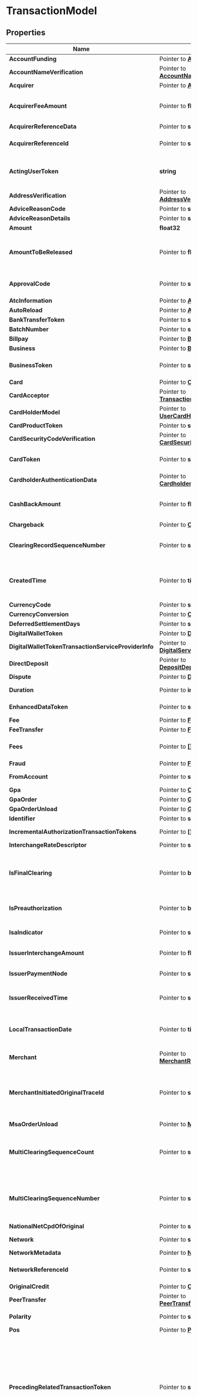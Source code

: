 # TransactionModel

## Properties

Name | Type | Description | Notes
------------ | ------------- | ------------- | -------------
**AccountFunding** | Pointer to [**AccountFunding**](AccountFunding.md) |  | [optional] 
**AccountNameVerification** | Pointer to [**AccountNameVerificationModel**](AccountNameVerificationModel.md) |  | [optional] 
**Acquirer** | Pointer to [**Acquirer**](Acquirer.md) |  | [optional] 
**AcquirerFeeAmount** | Pointer to **float32** | Indicates the amount of the acquirer fee. Account holders are sometimes charged an acquirer fee for card use at ATMs, fuel dispensers, and so on. | [optional] 
**AcquirerReferenceData** | Pointer to **string** |  | [optional] 
**AcquirerReferenceId** | Pointer to **string** | Acquirer-assigned unique identifier of the transaction. Useful for settlement and reconciliation. | [optional] 
**ActingUserToken** | **string** | Unique identifier of the user who conducted the transaction. This might be a child user configured to share its parent&#39;s account balance. | 
**AddressVerification** | Pointer to [**AddressVerificationModel**](AddressVerificationModel.md) |  | [optional] 
**AdviceReasonCode** | Pointer to **string** |  | [optional] 
**AdviceReasonDetails** | Pointer to **string** |  | [optional] 
**Amount** | **float32** | Amount of the transaction. | 
**AmountToBeReleased** | Pointer to **float32** | Amount of original authorization to be released. This field appears in final clearing transactions where the clearing amount is lower than the authorization amount. | [optional] 
**ApprovalCode** | Pointer to **string** | Unique identifier assigned to an authorization, printed on the receipt at point of sale. | [optional] 
**AtcInformation** | Pointer to [**AtcInformation**](AtcInformation.md) |  | [optional] 
**AutoReload** | Pointer to [**AutoReloadModel**](AutoReloadModel.md) |  | [optional] 
**BankTransferToken** | Pointer to **string** |  | [optional] 
**BatchNumber** | Pointer to **string** | The batch number of the transaction. | [optional] 
**Billpay** | Pointer to [**BillPayResponse**](BillPayResponse.md) |  | [optional] 
**Business** | Pointer to [**BusinessMetadata**](BusinessMetadata.md) |  | [optional] 
**BusinessToken** | Pointer to **string** | Unique identifier of the business that owns the account that funded the transaction. | [optional] 
**Card** | Pointer to [**CardResponse**](CardResponse.md) |  | [optional] 
**CardAcceptor** | Pointer to [**TransactionCardAcceptor**](TransactionCardAcceptor.md) |  | [optional] 
**CardHolderModel** | Pointer to [**UserCardHolderResponse**](UserCardHolderResponse.md) |  | [optional] 
**CardProductToken** | Pointer to **string** | Unique identifier of the card product. | [optional] 
**CardSecurityCodeVerification** | Pointer to [**CardSecurityCodeVerification**](CardSecurityCodeVerification.md) |  | [optional] 
**CardToken** | Pointer to **string** | Unique identifier of the card. Useful when a single account holder has multiple cards. | [optional] 
**CardholderAuthenticationData** | Pointer to [**CardholderAuthenticationData**](CardholderAuthenticationData.md) |  | [optional] 
**CashBackAmount** | Pointer to **float32** | Amount of cash back requested by the cardholder during the transaction. Included in the total transaction amount. | [optional] 
**Chargeback** | Pointer to [**ChargebackResponse**](ChargebackResponse.md) |  | [optional] 
**ClearingRecordSequenceNumber** | Pointer to **string** | A sequence number that identifies a specific clearing message among multiple clearing messages for an authorization. | [optional] 
**CreatedTime** | Pointer to **time.Time** | Date and time when the Marqeta platform created the transaction entry, in UTC format. For example, when Marqeta processed the clearing record for a refund. | [optional] 
**CurrencyCode** | Pointer to **string** | Currency type of the transaction. | [optional] 
**CurrencyConversion** | Pointer to [**CurrencyConversion**](CurrencyConversion.md) |  | [optional] 
**DeferredSettlementDays** | Pointer to **string** |  | [optional] 
**DigitalWalletToken** | Pointer to [**DigitalWalletToken**](DigitalWalletToken.md) |  | [optional] 
**DigitalWalletTokenTransactionServiceProviderInfo** | Pointer to [**DigitalServiceProvider**](DigitalServiceProvider.md) |  | [optional] 
**DirectDeposit** | Pointer to [**DepositDepositResponse**](DepositDepositResponse.md) |  | [optional] 
**Dispute** | Pointer to [**DisputeModel**](DisputeModel.md) |  | [optional] 
**Duration** | Pointer to **int32** | Duration of the transaction on Marqeta&#39;s servers, in milliseconds. | [optional] 
**EnhancedDataToken** | Pointer to **string** | The enhanced commercial card data token for the transaction. | [optional] 
**Fee** | Pointer to [**Fee**](Fee.md) |  | [optional] 
**FeeTransfer** | Pointer to [**FeeTransferResponse**](FeeTransferResponse.md) |  | [optional] 
**Fees** | Pointer to [**[]NetworkFeeModel**](NetworkFeeModel.md) | List of fees associated with the transaction.  This array is returned if it exists in the resource. | [optional] 
**Fraud** | Pointer to [**FraudView**](FraudView.md) |  | [optional] 
**FromAccount** | Pointer to **string** | Specifies the account type for ATM transactions. | [optional] 
**Gpa** | Pointer to [**CardholderBalance**](CardholderBalance.md) |  | [optional] 
**GpaOrder** | Pointer to [**GpaResponse**](GpaResponse.md) |  | [optional] 
**GpaOrderUnload** | Pointer to [**GpaReturns**](GpaReturns.md) |  | [optional] 
**Identifier** | Pointer to **string** | Sequential identifier of the transaction. | [optional] 
**IncrementalAuthorizationTransactionTokens** | Pointer to **[]string** | An array of incremental authorization transaction tokens. | [optional] 
**InterchangeRateDescriptor** | Pointer to **string** |  | [optional] 
**IsFinalClearing** | Pointer to **bool** | Indicates the final clearing event for an authorization. If the final cleared amount is lower than the authorized amount, you must release the hold on the funds per the value in the &#x60;amount_to_be_released&#x60; field. | [optional] 
**IsPreauthorization** | Pointer to **bool** | Indicates if the transaction is a pre-authorization. | [optional] [default to false]
**IsaIndicator** | Pointer to **string** | The international service assessment indicator indicates if an ISA fee is applicable to the transaction. | [optional] 
**IssuerInterchangeAmount** | Pointer to **float32** | The amount of interchange charged by the card issuer. | [optional] 
**IssuerPaymentNode** | Pointer to **string** | Unique identifier of the Marqeta platform server that received the transaction from the card network. | [optional] 
**IssuerReceivedTime** | Pointer to **string** | Date and time when the Marqeta platform received the transaction from the card network, in UTC. | [optional] 
**LocalTransactionDate** | Pointer to **time.Time** | Indicates the local time of the transaction at the card acceptor&#39;s location. You can use this field to determine the correct time of the transaction when filing a dispute. | [optional] 
**Merchant** | Pointer to [**MerchantResponseModel**](MerchantResponseModel.md) |  | [optional] 
**MerchantInitiatedOriginalTraceId** | Pointer to **string** | Unique network identification value formed by combining the 6- to 9-character Mastercard Banknet Reference Number and the 4-digit settlement date for recurring payments and other merchant-initiated transactions. | [optional] 
**MsaOrderUnload** | Pointer to [**MsaReturns**](MsaReturns.md) |  | [optional] 
**MultiClearingSequenceCount** | Pointer to **string** | If an authorization has multiple clearing transactions, this field displays their total number. For example, if an authorization has four clearing transactions, the sequence count is &#x60;04&#x60;. | [optional] 
**MultiClearingSequenceNumber** | Pointer to **string** | If an authorization has multiple clearing transactions, this field displays the sequence number for the clearing transaction. For example, if this is the second clearing transaction of four, the sequence number is &#x60;02&#x60;. | [optional] 
**NationalNetCpdOfOriginal** | Pointer to **string** |  | [optional] 
**Network** | Pointer to **string** | Indicates which card network was used to complete the transactions. | [optional] 
**NetworkMetadata** | Pointer to [**NetworkMetadata**](NetworkMetadata.md) |  | [optional] 
**NetworkReferenceId** | Pointer to **string** | Network-assigned unique identifier of the transaction. Useful for settlement and reconciliation. | [optional] 
**OriginalCredit** | Pointer to [**OriginalCredit**](OriginalCredit.md) |  | [optional] 
**PeerTransfer** | Pointer to [**PeerTransferResponse**](PeerTransferResponse.md) |  | [optional] 
**Polarity** | Pointer to **string** | Indicates whether the transaction is credit or debit. | [optional] 
**Pos** | Pointer to [**Pos**](Pos.md) |  | [optional] 
**PrecedingRelatedTransactionToken** | Pointer to **string** | Returned for final transaction types.  Unique identifier of the preceding related transaction. Useful for identifying the transaction that preceded the current one.  For example, &#x60;authorization&#x60;, a temporary transaction type, precedes and is completed by &#x60;authorization.clearing&#x60;, a final transaction type. In this case, the &#x60;authorization&#x60; token is returned with this field. For which transaction types are temporary or final, see &lt;&lt;/core-api/event-types#_transaction_events, Transaction events in Event Types&gt;&gt;. | [optional] 
**PrecedingTransaction** | Pointer to [**PrecedingTransaction**](PrecedingTransaction.md) |  | [optional] 
**Program** | Pointer to [**Program**](Program.md) |  | [optional] 
**ProgramTransfer** | Pointer to [**ProgramTransferResponse**](ProgramTransferResponse.md) |  | [optional] 
**RealTimeFeeGroup** | Pointer to [**RealTimeFeeGroup**](RealTimeFeeGroup.md) |  | [optional] 
**RequestAmount** | Pointer to **float32** | Merchant-requested amount, including any fees. | [optional] 
**Response** | Pointer to [**Response**](Response.md) |  | [optional] 
**SettlementDate** | Pointer to **time.Time** | Date and time when funds were moved for a transaction, in UTC. For example, in the case of a refund, when funds were credited to the cardholder. | [optional] 
**SettlementIndicator** | Pointer to **string** | Indicates the settlement service used for the transaction. | [optional] 
**StandinApprovedBy** | Pointer to **string** | Indicates which party approved a transaction: the card network using stand-in processing, or Marqeta using Commando Mode. Returned only when a transaction is approved. | [optional] 
**StandinBy** | Pointer to **string** | Indicates which party approved a transaction: the card network using stand-in processing, or Marqeta using Commando Mode. | [optional] 
**StandinReason** | Pointer to **string** | Indicates why the card network handled a transaction requiring stand-in processing. | [optional] 
**State** | **string** | Current state of the transaction. For more information about the &#x60;state&#x60; field, see &lt;&lt;/developer-guides/about-transactions#_the_transaction_lifecycle, The transaction lifecycle&gt;&gt;. | 
**Store** | Pointer to [**StoreResponseModel**](StoreResponseModel.md) |  | [optional] 
**Subnetwork** | Pointer to **string** | Indicates which subnetwork was used to complete the transaction. Possible values include the following:  * *VISANET* – Used for VisaNet signature-based transactions. * *VISANETDEBIT* – Used for VisaNet Debit PIN-based transaction. * *VISAINTERLINK* – Used for Visa Interlink PIN-based transactions. * *VISAPLUS* – Used for ATM withdrawals on Visa. * *MAESTRO* – Used for PIN-based transactions on Mastercard. * *CIRRUS* – Used for ATM withdrawals on Mastercard. * *MASTERCARDDEBIT* – Used for signature-based transactions on Mastercard. * *GATEWAY_JIT* – Used for Gateway JIT Funding transactions. * *MANAGED_JIT* – Used for Managed JIT Funding transactions or for transactions that occur while Commando Mode is enabled. | [optional] 
**Token** | **string** | Unique identifier of the transaction, formatted as a UUID.  *NOTE:* For subsequent related transactions, this token value appears as the &#x60;preceding_related_transaction_token&#x60;. | [readonly] 
**TransactionAttributes** | Pointer to **map[string]string** | Additional transaction attributes. | [optional] 
**TransactionMetadata** | Pointer to [**TransactionMetadata**](TransactionMetadata.md) |  | [optional] 
**Type** | **string** | Transaction event type. For more information about the &#x60;type&#x60; field, see &lt;&lt;/core-api/event-types#_transaction_events, Transaction events&gt;&gt;. | [readonly] 
**User** | Pointer to [**CardholderMetadata**](CardholderMetadata.md) |  | [optional] 
**UserToken** | Pointer to **string** | Unique identifier of the user who owns the account that funded the transaction; subsequent related transactions retain the same &#x60;user_token&#x60;, even if the card used to complete the transaction moves to another user. | [optional] 
**UserTransactionTime** | Pointer to **time.Time** | Date and time when the user initiated the transaction, in UTC. For example, when a merchant performed the original authorization for a refund. | [optional] 

## Methods

### NewTransactionModel

`func NewTransactionModel(actingUserToken string, amount float32, state string, token string, type_ string, ) *TransactionModel`

NewTransactionModel instantiates a new TransactionModel object
This constructor will assign default values to properties that have it defined,
and makes sure properties required by API are set, but the set of arguments
will change when the set of required properties is changed

### NewTransactionModelWithDefaults

`func NewTransactionModelWithDefaults() *TransactionModel`

NewTransactionModelWithDefaults instantiates a new TransactionModel object
This constructor will only assign default values to properties that have it defined,
but it doesn't guarantee that properties required by API are set

### GetAccountFunding

`func (o *TransactionModel) GetAccountFunding() AccountFunding`

GetAccountFunding returns the AccountFunding field if non-nil, zero value otherwise.

### GetAccountFundingOk

`func (o *TransactionModel) GetAccountFundingOk() (*AccountFunding, bool)`

GetAccountFundingOk returns a tuple with the AccountFunding field if it's non-nil, zero value otherwise
and a boolean to check if the value has been set.

### SetAccountFunding

`func (o *TransactionModel) SetAccountFunding(v AccountFunding)`

SetAccountFunding sets AccountFunding field to given value.

### HasAccountFunding

`func (o *TransactionModel) HasAccountFunding() bool`

HasAccountFunding returns a boolean if a field has been set.

### GetAccountNameVerification

`func (o *TransactionModel) GetAccountNameVerification() AccountNameVerificationModel`

GetAccountNameVerification returns the AccountNameVerification field if non-nil, zero value otherwise.

### GetAccountNameVerificationOk

`func (o *TransactionModel) GetAccountNameVerificationOk() (*AccountNameVerificationModel, bool)`

GetAccountNameVerificationOk returns a tuple with the AccountNameVerification field if it's non-nil, zero value otherwise
and a boolean to check if the value has been set.

### SetAccountNameVerification

`func (o *TransactionModel) SetAccountNameVerification(v AccountNameVerificationModel)`

SetAccountNameVerification sets AccountNameVerification field to given value.

### HasAccountNameVerification

`func (o *TransactionModel) HasAccountNameVerification() bool`

HasAccountNameVerification returns a boolean if a field has been set.

### GetAcquirer

`func (o *TransactionModel) GetAcquirer() Acquirer`

GetAcquirer returns the Acquirer field if non-nil, zero value otherwise.

### GetAcquirerOk

`func (o *TransactionModel) GetAcquirerOk() (*Acquirer, bool)`

GetAcquirerOk returns a tuple with the Acquirer field if it's non-nil, zero value otherwise
and a boolean to check if the value has been set.

### SetAcquirer

`func (o *TransactionModel) SetAcquirer(v Acquirer)`

SetAcquirer sets Acquirer field to given value.

### HasAcquirer

`func (o *TransactionModel) HasAcquirer() bool`

HasAcquirer returns a boolean if a field has been set.

### GetAcquirerFeeAmount

`func (o *TransactionModel) GetAcquirerFeeAmount() float32`

GetAcquirerFeeAmount returns the AcquirerFeeAmount field if non-nil, zero value otherwise.

### GetAcquirerFeeAmountOk

`func (o *TransactionModel) GetAcquirerFeeAmountOk() (*float32, bool)`

GetAcquirerFeeAmountOk returns a tuple with the AcquirerFeeAmount field if it's non-nil, zero value otherwise
and a boolean to check if the value has been set.

### SetAcquirerFeeAmount

`func (o *TransactionModel) SetAcquirerFeeAmount(v float32)`

SetAcquirerFeeAmount sets AcquirerFeeAmount field to given value.

### HasAcquirerFeeAmount

`func (o *TransactionModel) HasAcquirerFeeAmount() bool`

HasAcquirerFeeAmount returns a boolean if a field has been set.

### GetAcquirerReferenceData

`func (o *TransactionModel) GetAcquirerReferenceData() string`

GetAcquirerReferenceData returns the AcquirerReferenceData field if non-nil, zero value otherwise.

### GetAcquirerReferenceDataOk

`func (o *TransactionModel) GetAcquirerReferenceDataOk() (*string, bool)`

GetAcquirerReferenceDataOk returns a tuple with the AcquirerReferenceData field if it's non-nil, zero value otherwise
and a boolean to check if the value has been set.

### SetAcquirerReferenceData

`func (o *TransactionModel) SetAcquirerReferenceData(v string)`

SetAcquirerReferenceData sets AcquirerReferenceData field to given value.

### HasAcquirerReferenceData

`func (o *TransactionModel) HasAcquirerReferenceData() bool`

HasAcquirerReferenceData returns a boolean if a field has been set.

### GetAcquirerReferenceId

`func (o *TransactionModel) GetAcquirerReferenceId() string`

GetAcquirerReferenceId returns the AcquirerReferenceId field if non-nil, zero value otherwise.

### GetAcquirerReferenceIdOk

`func (o *TransactionModel) GetAcquirerReferenceIdOk() (*string, bool)`

GetAcquirerReferenceIdOk returns a tuple with the AcquirerReferenceId field if it's non-nil, zero value otherwise
and a boolean to check if the value has been set.

### SetAcquirerReferenceId

`func (o *TransactionModel) SetAcquirerReferenceId(v string)`

SetAcquirerReferenceId sets AcquirerReferenceId field to given value.

### HasAcquirerReferenceId

`func (o *TransactionModel) HasAcquirerReferenceId() bool`

HasAcquirerReferenceId returns a boolean if a field has been set.

### GetActingUserToken

`func (o *TransactionModel) GetActingUserToken() string`

GetActingUserToken returns the ActingUserToken field if non-nil, zero value otherwise.

### GetActingUserTokenOk

`func (o *TransactionModel) GetActingUserTokenOk() (*string, bool)`

GetActingUserTokenOk returns a tuple with the ActingUserToken field if it's non-nil, zero value otherwise
and a boolean to check if the value has been set.

### SetActingUserToken

`func (o *TransactionModel) SetActingUserToken(v string)`

SetActingUserToken sets ActingUserToken field to given value.


### GetAddressVerification

`func (o *TransactionModel) GetAddressVerification() AddressVerificationModel`

GetAddressVerification returns the AddressVerification field if non-nil, zero value otherwise.

### GetAddressVerificationOk

`func (o *TransactionModel) GetAddressVerificationOk() (*AddressVerificationModel, bool)`

GetAddressVerificationOk returns a tuple with the AddressVerification field if it's non-nil, zero value otherwise
and a boolean to check if the value has been set.

### SetAddressVerification

`func (o *TransactionModel) SetAddressVerification(v AddressVerificationModel)`

SetAddressVerification sets AddressVerification field to given value.

### HasAddressVerification

`func (o *TransactionModel) HasAddressVerification() bool`

HasAddressVerification returns a boolean if a field has been set.

### GetAdviceReasonCode

`func (o *TransactionModel) GetAdviceReasonCode() string`

GetAdviceReasonCode returns the AdviceReasonCode field if non-nil, zero value otherwise.

### GetAdviceReasonCodeOk

`func (o *TransactionModel) GetAdviceReasonCodeOk() (*string, bool)`

GetAdviceReasonCodeOk returns a tuple with the AdviceReasonCode field if it's non-nil, zero value otherwise
and a boolean to check if the value has been set.

### SetAdviceReasonCode

`func (o *TransactionModel) SetAdviceReasonCode(v string)`

SetAdviceReasonCode sets AdviceReasonCode field to given value.

### HasAdviceReasonCode

`func (o *TransactionModel) HasAdviceReasonCode() bool`

HasAdviceReasonCode returns a boolean if a field has been set.

### GetAdviceReasonDetails

`func (o *TransactionModel) GetAdviceReasonDetails() string`

GetAdviceReasonDetails returns the AdviceReasonDetails field if non-nil, zero value otherwise.

### GetAdviceReasonDetailsOk

`func (o *TransactionModel) GetAdviceReasonDetailsOk() (*string, bool)`

GetAdviceReasonDetailsOk returns a tuple with the AdviceReasonDetails field if it's non-nil, zero value otherwise
and a boolean to check if the value has been set.

### SetAdviceReasonDetails

`func (o *TransactionModel) SetAdviceReasonDetails(v string)`

SetAdviceReasonDetails sets AdviceReasonDetails field to given value.

### HasAdviceReasonDetails

`func (o *TransactionModel) HasAdviceReasonDetails() bool`

HasAdviceReasonDetails returns a boolean if a field has been set.

### GetAmount

`func (o *TransactionModel) GetAmount() float32`

GetAmount returns the Amount field if non-nil, zero value otherwise.

### GetAmountOk

`func (o *TransactionModel) GetAmountOk() (*float32, bool)`

GetAmountOk returns a tuple with the Amount field if it's non-nil, zero value otherwise
and a boolean to check if the value has been set.

### SetAmount

`func (o *TransactionModel) SetAmount(v float32)`

SetAmount sets Amount field to given value.


### GetAmountToBeReleased

`func (o *TransactionModel) GetAmountToBeReleased() float32`

GetAmountToBeReleased returns the AmountToBeReleased field if non-nil, zero value otherwise.

### GetAmountToBeReleasedOk

`func (o *TransactionModel) GetAmountToBeReleasedOk() (*float32, bool)`

GetAmountToBeReleasedOk returns a tuple with the AmountToBeReleased field if it's non-nil, zero value otherwise
and a boolean to check if the value has been set.

### SetAmountToBeReleased

`func (o *TransactionModel) SetAmountToBeReleased(v float32)`

SetAmountToBeReleased sets AmountToBeReleased field to given value.

### HasAmountToBeReleased

`func (o *TransactionModel) HasAmountToBeReleased() bool`

HasAmountToBeReleased returns a boolean if a field has been set.

### GetApprovalCode

`func (o *TransactionModel) GetApprovalCode() string`

GetApprovalCode returns the ApprovalCode field if non-nil, zero value otherwise.

### GetApprovalCodeOk

`func (o *TransactionModel) GetApprovalCodeOk() (*string, bool)`

GetApprovalCodeOk returns a tuple with the ApprovalCode field if it's non-nil, zero value otherwise
and a boolean to check if the value has been set.

### SetApprovalCode

`func (o *TransactionModel) SetApprovalCode(v string)`

SetApprovalCode sets ApprovalCode field to given value.

### HasApprovalCode

`func (o *TransactionModel) HasApprovalCode() bool`

HasApprovalCode returns a boolean if a field has been set.

### GetAtcInformation

`func (o *TransactionModel) GetAtcInformation() AtcInformation`

GetAtcInformation returns the AtcInformation field if non-nil, zero value otherwise.

### GetAtcInformationOk

`func (o *TransactionModel) GetAtcInformationOk() (*AtcInformation, bool)`

GetAtcInformationOk returns a tuple with the AtcInformation field if it's non-nil, zero value otherwise
and a boolean to check if the value has been set.

### SetAtcInformation

`func (o *TransactionModel) SetAtcInformation(v AtcInformation)`

SetAtcInformation sets AtcInformation field to given value.

### HasAtcInformation

`func (o *TransactionModel) HasAtcInformation() bool`

HasAtcInformation returns a boolean if a field has been set.

### GetAutoReload

`func (o *TransactionModel) GetAutoReload() AutoReloadModel`

GetAutoReload returns the AutoReload field if non-nil, zero value otherwise.

### GetAutoReloadOk

`func (o *TransactionModel) GetAutoReloadOk() (*AutoReloadModel, bool)`

GetAutoReloadOk returns a tuple with the AutoReload field if it's non-nil, zero value otherwise
and a boolean to check if the value has been set.

### SetAutoReload

`func (o *TransactionModel) SetAutoReload(v AutoReloadModel)`

SetAutoReload sets AutoReload field to given value.

### HasAutoReload

`func (o *TransactionModel) HasAutoReload() bool`

HasAutoReload returns a boolean if a field has been set.

### GetBankTransferToken

`func (o *TransactionModel) GetBankTransferToken() string`

GetBankTransferToken returns the BankTransferToken field if non-nil, zero value otherwise.

### GetBankTransferTokenOk

`func (o *TransactionModel) GetBankTransferTokenOk() (*string, bool)`

GetBankTransferTokenOk returns a tuple with the BankTransferToken field if it's non-nil, zero value otherwise
and a boolean to check if the value has been set.

### SetBankTransferToken

`func (o *TransactionModel) SetBankTransferToken(v string)`

SetBankTransferToken sets BankTransferToken field to given value.

### HasBankTransferToken

`func (o *TransactionModel) HasBankTransferToken() bool`

HasBankTransferToken returns a boolean if a field has been set.

### GetBatchNumber

`func (o *TransactionModel) GetBatchNumber() string`

GetBatchNumber returns the BatchNumber field if non-nil, zero value otherwise.

### GetBatchNumberOk

`func (o *TransactionModel) GetBatchNumberOk() (*string, bool)`

GetBatchNumberOk returns a tuple with the BatchNumber field if it's non-nil, zero value otherwise
and a boolean to check if the value has been set.

### SetBatchNumber

`func (o *TransactionModel) SetBatchNumber(v string)`

SetBatchNumber sets BatchNumber field to given value.

### HasBatchNumber

`func (o *TransactionModel) HasBatchNumber() bool`

HasBatchNumber returns a boolean if a field has been set.

### GetBillpay

`func (o *TransactionModel) GetBillpay() BillPayResponse`

GetBillpay returns the Billpay field if non-nil, zero value otherwise.

### GetBillpayOk

`func (o *TransactionModel) GetBillpayOk() (*BillPayResponse, bool)`

GetBillpayOk returns a tuple with the Billpay field if it's non-nil, zero value otherwise
and a boolean to check if the value has been set.

### SetBillpay

`func (o *TransactionModel) SetBillpay(v BillPayResponse)`

SetBillpay sets Billpay field to given value.

### HasBillpay

`func (o *TransactionModel) HasBillpay() bool`

HasBillpay returns a boolean if a field has been set.

### GetBusiness

`func (o *TransactionModel) GetBusiness() BusinessMetadata`

GetBusiness returns the Business field if non-nil, zero value otherwise.

### GetBusinessOk

`func (o *TransactionModel) GetBusinessOk() (*BusinessMetadata, bool)`

GetBusinessOk returns a tuple with the Business field if it's non-nil, zero value otherwise
and a boolean to check if the value has been set.

### SetBusiness

`func (o *TransactionModel) SetBusiness(v BusinessMetadata)`

SetBusiness sets Business field to given value.

### HasBusiness

`func (o *TransactionModel) HasBusiness() bool`

HasBusiness returns a boolean if a field has been set.

### GetBusinessToken

`func (o *TransactionModel) GetBusinessToken() string`

GetBusinessToken returns the BusinessToken field if non-nil, zero value otherwise.

### GetBusinessTokenOk

`func (o *TransactionModel) GetBusinessTokenOk() (*string, bool)`

GetBusinessTokenOk returns a tuple with the BusinessToken field if it's non-nil, zero value otherwise
and a boolean to check if the value has been set.

### SetBusinessToken

`func (o *TransactionModel) SetBusinessToken(v string)`

SetBusinessToken sets BusinessToken field to given value.

### HasBusinessToken

`func (o *TransactionModel) HasBusinessToken() bool`

HasBusinessToken returns a boolean if a field has been set.

### GetCard

`func (o *TransactionModel) GetCard() CardResponse`

GetCard returns the Card field if non-nil, zero value otherwise.

### GetCardOk

`func (o *TransactionModel) GetCardOk() (*CardResponse, bool)`

GetCardOk returns a tuple with the Card field if it's non-nil, zero value otherwise
and a boolean to check if the value has been set.

### SetCard

`func (o *TransactionModel) SetCard(v CardResponse)`

SetCard sets Card field to given value.

### HasCard

`func (o *TransactionModel) HasCard() bool`

HasCard returns a boolean if a field has been set.

### GetCardAcceptor

`func (o *TransactionModel) GetCardAcceptor() TransactionCardAcceptor`

GetCardAcceptor returns the CardAcceptor field if non-nil, zero value otherwise.

### GetCardAcceptorOk

`func (o *TransactionModel) GetCardAcceptorOk() (*TransactionCardAcceptor, bool)`

GetCardAcceptorOk returns a tuple with the CardAcceptor field if it's non-nil, zero value otherwise
and a boolean to check if the value has been set.

### SetCardAcceptor

`func (o *TransactionModel) SetCardAcceptor(v TransactionCardAcceptor)`

SetCardAcceptor sets CardAcceptor field to given value.

### HasCardAcceptor

`func (o *TransactionModel) HasCardAcceptor() bool`

HasCardAcceptor returns a boolean if a field has been set.

### GetCardHolderModel

`func (o *TransactionModel) GetCardHolderModel() UserCardHolderResponse`

GetCardHolderModel returns the CardHolderModel field if non-nil, zero value otherwise.

### GetCardHolderModelOk

`func (o *TransactionModel) GetCardHolderModelOk() (*UserCardHolderResponse, bool)`

GetCardHolderModelOk returns a tuple with the CardHolderModel field if it's non-nil, zero value otherwise
and a boolean to check if the value has been set.

### SetCardHolderModel

`func (o *TransactionModel) SetCardHolderModel(v UserCardHolderResponse)`

SetCardHolderModel sets CardHolderModel field to given value.

### HasCardHolderModel

`func (o *TransactionModel) HasCardHolderModel() bool`

HasCardHolderModel returns a boolean if a field has been set.

### GetCardProductToken

`func (o *TransactionModel) GetCardProductToken() string`

GetCardProductToken returns the CardProductToken field if non-nil, zero value otherwise.

### GetCardProductTokenOk

`func (o *TransactionModel) GetCardProductTokenOk() (*string, bool)`

GetCardProductTokenOk returns a tuple with the CardProductToken field if it's non-nil, zero value otherwise
and a boolean to check if the value has been set.

### SetCardProductToken

`func (o *TransactionModel) SetCardProductToken(v string)`

SetCardProductToken sets CardProductToken field to given value.

### HasCardProductToken

`func (o *TransactionModel) HasCardProductToken() bool`

HasCardProductToken returns a boolean if a field has been set.

### GetCardSecurityCodeVerification

`func (o *TransactionModel) GetCardSecurityCodeVerification() CardSecurityCodeVerification`

GetCardSecurityCodeVerification returns the CardSecurityCodeVerification field if non-nil, zero value otherwise.

### GetCardSecurityCodeVerificationOk

`func (o *TransactionModel) GetCardSecurityCodeVerificationOk() (*CardSecurityCodeVerification, bool)`

GetCardSecurityCodeVerificationOk returns a tuple with the CardSecurityCodeVerification field if it's non-nil, zero value otherwise
and a boolean to check if the value has been set.

### SetCardSecurityCodeVerification

`func (o *TransactionModel) SetCardSecurityCodeVerification(v CardSecurityCodeVerification)`

SetCardSecurityCodeVerification sets CardSecurityCodeVerification field to given value.

### HasCardSecurityCodeVerification

`func (o *TransactionModel) HasCardSecurityCodeVerification() bool`

HasCardSecurityCodeVerification returns a boolean if a field has been set.

### GetCardToken

`func (o *TransactionModel) GetCardToken() string`

GetCardToken returns the CardToken field if non-nil, zero value otherwise.

### GetCardTokenOk

`func (o *TransactionModel) GetCardTokenOk() (*string, bool)`

GetCardTokenOk returns a tuple with the CardToken field if it's non-nil, zero value otherwise
and a boolean to check if the value has been set.

### SetCardToken

`func (o *TransactionModel) SetCardToken(v string)`

SetCardToken sets CardToken field to given value.

### HasCardToken

`func (o *TransactionModel) HasCardToken() bool`

HasCardToken returns a boolean if a field has been set.

### GetCardholderAuthenticationData

`func (o *TransactionModel) GetCardholderAuthenticationData() CardholderAuthenticationData`

GetCardholderAuthenticationData returns the CardholderAuthenticationData field if non-nil, zero value otherwise.

### GetCardholderAuthenticationDataOk

`func (o *TransactionModel) GetCardholderAuthenticationDataOk() (*CardholderAuthenticationData, bool)`

GetCardholderAuthenticationDataOk returns a tuple with the CardholderAuthenticationData field if it's non-nil, zero value otherwise
and a boolean to check if the value has been set.

### SetCardholderAuthenticationData

`func (o *TransactionModel) SetCardholderAuthenticationData(v CardholderAuthenticationData)`

SetCardholderAuthenticationData sets CardholderAuthenticationData field to given value.

### HasCardholderAuthenticationData

`func (o *TransactionModel) HasCardholderAuthenticationData() bool`

HasCardholderAuthenticationData returns a boolean if a field has been set.

### GetCashBackAmount

`func (o *TransactionModel) GetCashBackAmount() float32`

GetCashBackAmount returns the CashBackAmount field if non-nil, zero value otherwise.

### GetCashBackAmountOk

`func (o *TransactionModel) GetCashBackAmountOk() (*float32, bool)`

GetCashBackAmountOk returns a tuple with the CashBackAmount field if it's non-nil, zero value otherwise
and a boolean to check if the value has been set.

### SetCashBackAmount

`func (o *TransactionModel) SetCashBackAmount(v float32)`

SetCashBackAmount sets CashBackAmount field to given value.

### HasCashBackAmount

`func (o *TransactionModel) HasCashBackAmount() bool`

HasCashBackAmount returns a boolean if a field has been set.

### GetChargeback

`func (o *TransactionModel) GetChargeback() ChargebackResponse`

GetChargeback returns the Chargeback field if non-nil, zero value otherwise.

### GetChargebackOk

`func (o *TransactionModel) GetChargebackOk() (*ChargebackResponse, bool)`

GetChargebackOk returns a tuple with the Chargeback field if it's non-nil, zero value otherwise
and a boolean to check if the value has been set.

### SetChargeback

`func (o *TransactionModel) SetChargeback(v ChargebackResponse)`

SetChargeback sets Chargeback field to given value.

### HasChargeback

`func (o *TransactionModel) HasChargeback() bool`

HasChargeback returns a boolean if a field has been set.

### GetClearingRecordSequenceNumber

`func (o *TransactionModel) GetClearingRecordSequenceNumber() string`

GetClearingRecordSequenceNumber returns the ClearingRecordSequenceNumber field if non-nil, zero value otherwise.

### GetClearingRecordSequenceNumberOk

`func (o *TransactionModel) GetClearingRecordSequenceNumberOk() (*string, bool)`

GetClearingRecordSequenceNumberOk returns a tuple with the ClearingRecordSequenceNumber field if it's non-nil, zero value otherwise
and a boolean to check if the value has been set.

### SetClearingRecordSequenceNumber

`func (o *TransactionModel) SetClearingRecordSequenceNumber(v string)`

SetClearingRecordSequenceNumber sets ClearingRecordSequenceNumber field to given value.

### HasClearingRecordSequenceNumber

`func (o *TransactionModel) HasClearingRecordSequenceNumber() bool`

HasClearingRecordSequenceNumber returns a boolean if a field has been set.

### GetCreatedTime

`func (o *TransactionModel) GetCreatedTime() time.Time`

GetCreatedTime returns the CreatedTime field if non-nil, zero value otherwise.

### GetCreatedTimeOk

`func (o *TransactionModel) GetCreatedTimeOk() (*time.Time, bool)`

GetCreatedTimeOk returns a tuple with the CreatedTime field if it's non-nil, zero value otherwise
and a boolean to check if the value has been set.

### SetCreatedTime

`func (o *TransactionModel) SetCreatedTime(v time.Time)`

SetCreatedTime sets CreatedTime field to given value.

### HasCreatedTime

`func (o *TransactionModel) HasCreatedTime() bool`

HasCreatedTime returns a boolean if a field has been set.

### GetCurrencyCode

`func (o *TransactionModel) GetCurrencyCode() string`

GetCurrencyCode returns the CurrencyCode field if non-nil, zero value otherwise.

### GetCurrencyCodeOk

`func (o *TransactionModel) GetCurrencyCodeOk() (*string, bool)`

GetCurrencyCodeOk returns a tuple with the CurrencyCode field if it's non-nil, zero value otherwise
and a boolean to check if the value has been set.

### SetCurrencyCode

`func (o *TransactionModel) SetCurrencyCode(v string)`

SetCurrencyCode sets CurrencyCode field to given value.

### HasCurrencyCode

`func (o *TransactionModel) HasCurrencyCode() bool`

HasCurrencyCode returns a boolean if a field has been set.

### GetCurrencyConversion

`func (o *TransactionModel) GetCurrencyConversion() CurrencyConversion`

GetCurrencyConversion returns the CurrencyConversion field if non-nil, zero value otherwise.

### GetCurrencyConversionOk

`func (o *TransactionModel) GetCurrencyConversionOk() (*CurrencyConversion, bool)`

GetCurrencyConversionOk returns a tuple with the CurrencyConversion field if it's non-nil, zero value otherwise
and a boolean to check if the value has been set.

### SetCurrencyConversion

`func (o *TransactionModel) SetCurrencyConversion(v CurrencyConversion)`

SetCurrencyConversion sets CurrencyConversion field to given value.

### HasCurrencyConversion

`func (o *TransactionModel) HasCurrencyConversion() bool`

HasCurrencyConversion returns a boolean if a field has been set.

### GetDeferredSettlementDays

`func (o *TransactionModel) GetDeferredSettlementDays() string`

GetDeferredSettlementDays returns the DeferredSettlementDays field if non-nil, zero value otherwise.

### GetDeferredSettlementDaysOk

`func (o *TransactionModel) GetDeferredSettlementDaysOk() (*string, bool)`

GetDeferredSettlementDaysOk returns a tuple with the DeferredSettlementDays field if it's non-nil, zero value otherwise
and a boolean to check if the value has been set.

### SetDeferredSettlementDays

`func (o *TransactionModel) SetDeferredSettlementDays(v string)`

SetDeferredSettlementDays sets DeferredSettlementDays field to given value.

### HasDeferredSettlementDays

`func (o *TransactionModel) HasDeferredSettlementDays() bool`

HasDeferredSettlementDays returns a boolean if a field has been set.

### GetDigitalWalletToken

`func (o *TransactionModel) GetDigitalWalletToken() DigitalWalletToken`

GetDigitalWalletToken returns the DigitalWalletToken field if non-nil, zero value otherwise.

### GetDigitalWalletTokenOk

`func (o *TransactionModel) GetDigitalWalletTokenOk() (*DigitalWalletToken, bool)`

GetDigitalWalletTokenOk returns a tuple with the DigitalWalletToken field if it's non-nil, zero value otherwise
and a boolean to check if the value has been set.

### SetDigitalWalletToken

`func (o *TransactionModel) SetDigitalWalletToken(v DigitalWalletToken)`

SetDigitalWalletToken sets DigitalWalletToken field to given value.

### HasDigitalWalletToken

`func (o *TransactionModel) HasDigitalWalletToken() bool`

HasDigitalWalletToken returns a boolean if a field has been set.

### GetDigitalWalletTokenTransactionServiceProviderInfo

`func (o *TransactionModel) GetDigitalWalletTokenTransactionServiceProviderInfo() DigitalServiceProvider`

GetDigitalWalletTokenTransactionServiceProviderInfo returns the DigitalWalletTokenTransactionServiceProviderInfo field if non-nil, zero value otherwise.

### GetDigitalWalletTokenTransactionServiceProviderInfoOk

`func (o *TransactionModel) GetDigitalWalletTokenTransactionServiceProviderInfoOk() (*DigitalServiceProvider, bool)`

GetDigitalWalletTokenTransactionServiceProviderInfoOk returns a tuple with the DigitalWalletTokenTransactionServiceProviderInfo field if it's non-nil, zero value otherwise
and a boolean to check if the value has been set.

### SetDigitalWalletTokenTransactionServiceProviderInfo

`func (o *TransactionModel) SetDigitalWalletTokenTransactionServiceProviderInfo(v DigitalServiceProvider)`

SetDigitalWalletTokenTransactionServiceProviderInfo sets DigitalWalletTokenTransactionServiceProviderInfo field to given value.

### HasDigitalWalletTokenTransactionServiceProviderInfo

`func (o *TransactionModel) HasDigitalWalletTokenTransactionServiceProviderInfo() bool`

HasDigitalWalletTokenTransactionServiceProviderInfo returns a boolean if a field has been set.

### GetDirectDeposit

`func (o *TransactionModel) GetDirectDeposit() DepositDepositResponse`

GetDirectDeposit returns the DirectDeposit field if non-nil, zero value otherwise.

### GetDirectDepositOk

`func (o *TransactionModel) GetDirectDepositOk() (*DepositDepositResponse, bool)`

GetDirectDepositOk returns a tuple with the DirectDeposit field if it's non-nil, zero value otherwise
and a boolean to check if the value has been set.

### SetDirectDeposit

`func (o *TransactionModel) SetDirectDeposit(v DepositDepositResponse)`

SetDirectDeposit sets DirectDeposit field to given value.

### HasDirectDeposit

`func (o *TransactionModel) HasDirectDeposit() bool`

HasDirectDeposit returns a boolean if a field has been set.

### GetDispute

`func (o *TransactionModel) GetDispute() DisputeModel`

GetDispute returns the Dispute field if non-nil, zero value otherwise.

### GetDisputeOk

`func (o *TransactionModel) GetDisputeOk() (*DisputeModel, bool)`

GetDisputeOk returns a tuple with the Dispute field if it's non-nil, zero value otherwise
and a boolean to check if the value has been set.

### SetDispute

`func (o *TransactionModel) SetDispute(v DisputeModel)`

SetDispute sets Dispute field to given value.

### HasDispute

`func (o *TransactionModel) HasDispute() bool`

HasDispute returns a boolean if a field has been set.

### GetDuration

`func (o *TransactionModel) GetDuration() int32`

GetDuration returns the Duration field if non-nil, zero value otherwise.

### GetDurationOk

`func (o *TransactionModel) GetDurationOk() (*int32, bool)`

GetDurationOk returns a tuple with the Duration field if it's non-nil, zero value otherwise
and a boolean to check if the value has been set.

### SetDuration

`func (o *TransactionModel) SetDuration(v int32)`

SetDuration sets Duration field to given value.

### HasDuration

`func (o *TransactionModel) HasDuration() bool`

HasDuration returns a boolean if a field has been set.

### GetEnhancedDataToken

`func (o *TransactionModel) GetEnhancedDataToken() string`

GetEnhancedDataToken returns the EnhancedDataToken field if non-nil, zero value otherwise.

### GetEnhancedDataTokenOk

`func (o *TransactionModel) GetEnhancedDataTokenOk() (*string, bool)`

GetEnhancedDataTokenOk returns a tuple with the EnhancedDataToken field if it's non-nil, zero value otherwise
and a boolean to check if the value has been set.

### SetEnhancedDataToken

`func (o *TransactionModel) SetEnhancedDataToken(v string)`

SetEnhancedDataToken sets EnhancedDataToken field to given value.

### HasEnhancedDataToken

`func (o *TransactionModel) HasEnhancedDataToken() bool`

HasEnhancedDataToken returns a boolean if a field has been set.

### GetFee

`func (o *TransactionModel) GetFee() Fee`

GetFee returns the Fee field if non-nil, zero value otherwise.

### GetFeeOk

`func (o *TransactionModel) GetFeeOk() (*Fee, bool)`

GetFeeOk returns a tuple with the Fee field if it's non-nil, zero value otherwise
and a boolean to check if the value has been set.

### SetFee

`func (o *TransactionModel) SetFee(v Fee)`

SetFee sets Fee field to given value.

### HasFee

`func (o *TransactionModel) HasFee() bool`

HasFee returns a boolean if a field has been set.

### GetFeeTransfer

`func (o *TransactionModel) GetFeeTransfer() FeeTransferResponse`

GetFeeTransfer returns the FeeTransfer field if non-nil, zero value otherwise.

### GetFeeTransferOk

`func (o *TransactionModel) GetFeeTransferOk() (*FeeTransferResponse, bool)`

GetFeeTransferOk returns a tuple with the FeeTransfer field if it's non-nil, zero value otherwise
and a boolean to check if the value has been set.

### SetFeeTransfer

`func (o *TransactionModel) SetFeeTransfer(v FeeTransferResponse)`

SetFeeTransfer sets FeeTransfer field to given value.

### HasFeeTransfer

`func (o *TransactionModel) HasFeeTransfer() bool`

HasFeeTransfer returns a boolean if a field has been set.

### GetFees

`func (o *TransactionModel) GetFees() []NetworkFeeModel`

GetFees returns the Fees field if non-nil, zero value otherwise.

### GetFeesOk

`func (o *TransactionModel) GetFeesOk() (*[]NetworkFeeModel, bool)`

GetFeesOk returns a tuple with the Fees field if it's non-nil, zero value otherwise
and a boolean to check if the value has been set.

### SetFees

`func (o *TransactionModel) SetFees(v []NetworkFeeModel)`

SetFees sets Fees field to given value.

### HasFees

`func (o *TransactionModel) HasFees() bool`

HasFees returns a boolean if a field has been set.

### GetFraud

`func (o *TransactionModel) GetFraud() FraudView`

GetFraud returns the Fraud field if non-nil, zero value otherwise.

### GetFraudOk

`func (o *TransactionModel) GetFraudOk() (*FraudView, bool)`

GetFraudOk returns a tuple with the Fraud field if it's non-nil, zero value otherwise
and a boolean to check if the value has been set.

### SetFraud

`func (o *TransactionModel) SetFraud(v FraudView)`

SetFraud sets Fraud field to given value.

### HasFraud

`func (o *TransactionModel) HasFraud() bool`

HasFraud returns a boolean if a field has been set.

### GetFromAccount

`func (o *TransactionModel) GetFromAccount() string`

GetFromAccount returns the FromAccount field if non-nil, zero value otherwise.

### GetFromAccountOk

`func (o *TransactionModel) GetFromAccountOk() (*string, bool)`

GetFromAccountOk returns a tuple with the FromAccount field if it's non-nil, zero value otherwise
and a boolean to check if the value has been set.

### SetFromAccount

`func (o *TransactionModel) SetFromAccount(v string)`

SetFromAccount sets FromAccount field to given value.

### HasFromAccount

`func (o *TransactionModel) HasFromAccount() bool`

HasFromAccount returns a boolean if a field has been set.

### GetGpa

`func (o *TransactionModel) GetGpa() CardholderBalance`

GetGpa returns the Gpa field if non-nil, zero value otherwise.

### GetGpaOk

`func (o *TransactionModel) GetGpaOk() (*CardholderBalance, bool)`

GetGpaOk returns a tuple with the Gpa field if it's non-nil, zero value otherwise
and a boolean to check if the value has been set.

### SetGpa

`func (o *TransactionModel) SetGpa(v CardholderBalance)`

SetGpa sets Gpa field to given value.

### HasGpa

`func (o *TransactionModel) HasGpa() bool`

HasGpa returns a boolean if a field has been set.

### GetGpaOrder

`func (o *TransactionModel) GetGpaOrder() GpaResponse`

GetGpaOrder returns the GpaOrder field if non-nil, zero value otherwise.

### GetGpaOrderOk

`func (o *TransactionModel) GetGpaOrderOk() (*GpaResponse, bool)`

GetGpaOrderOk returns a tuple with the GpaOrder field if it's non-nil, zero value otherwise
and a boolean to check if the value has been set.

### SetGpaOrder

`func (o *TransactionModel) SetGpaOrder(v GpaResponse)`

SetGpaOrder sets GpaOrder field to given value.

### HasGpaOrder

`func (o *TransactionModel) HasGpaOrder() bool`

HasGpaOrder returns a boolean if a field has been set.

### GetGpaOrderUnload

`func (o *TransactionModel) GetGpaOrderUnload() GpaReturns`

GetGpaOrderUnload returns the GpaOrderUnload field if non-nil, zero value otherwise.

### GetGpaOrderUnloadOk

`func (o *TransactionModel) GetGpaOrderUnloadOk() (*GpaReturns, bool)`

GetGpaOrderUnloadOk returns a tuple with the GpaOrderUnload field if it's non-nil, zero value otherwise
and a boolean to check if the value has been set.

### SetGpaOrderUnload

`func (o *TransactionModel) SetGpaOrderUnload(v GpaReturns)`

SetGpaOrderUnload sets GpaOrderUnload field to given value.

### HasGpaOrderUnload

`func (o *TransactionModel) HasGpaOrderUnload() bool`

HasGpaOrderUnload returns a boolean if a field has been set.

### GetIdentifier

`func (o *TransactionModel) GetIdentifier() string`

GetIdentifier returns the Identifier field if non-nil, zero value otherwise.

### GetIdentifierOk

`func (o *TransactionModel) GetIdentifierOk() (*string, bool)`

GetIdentifierOk returns a tuple with the Identifier field if it's non-nil, zero value otherwise
and a boolean to check if the value has been set.

### SetIdentifier

`func (o *TransactionModel) SetIdentifier(v string)`

SetIdentifier sets Identifier field to given value.

### HasIdentifier

`func (o *TransactionModel) HasIdentifier() bool`

HasIdentifier returns a boolean if a field has been set.

### GetIncrementalAuthorizationTransactionTokens

`func (o *TransactionModel) GetIncrementalAuthorizationTransactionTokens() []string`

GetIncrementalAuthorizationTransactionTokens returns the IncrementalAuthorizationTransactionTokens field if non-nil, zero value otherwise.

### GetIncrementalAuthorizationTransactionTokensOk

`func (o *TransactionModel) GetIncrementalAuthorizationTransactionTokensOk() (*[]string, bool)`

GetIncrementalAuthorizationTransactionTokensOk returns a tuple with the IncrementalAuthorizationTransactionTokens field if it's non-nil, zero value otherwise
and a boolean to check if the value has been set.

### SetIncrementalAuthorizationTransactionTokens

`func (o *TransactionModel) SetIncrementalAuthorizationTransactionTokens(v []string)`

SetIncrementalAuthorizationTransactionTokens sets IncrementalAuthorizationTransactionTokens field to given value.

### HasIncrementalAuthorizationTransactionTokens

`func (o *TransactionModel) HasIncrementalAuthorizationTransactionTokens() bool`

HasIncrementalAuthorizationTransactionTokens returns a boolean if a field has been set.

### GetInterchangeRateDescriptor

`func (o *TransactionModel) GetInterchangeRateDescriptor() string`

GetInterchangeRateDescriptor returns the InterchangeRateDescriptor field if non-nil, zero value otherwise.

### GetInterchangeRateDescriptorOk

`func (o *TransactionModel) GetInterchangeRateDescriptorOk() (*string, bool)`

GetInterchangeRateDescriptorOk returns a tuple with the InterchangeRateDescriptor field if it's non-nil, zero value otherwise
and a boolean to check if the value has been set.

### SetInterchangeRateDescriptor

`func (o *TransactionModel) SetInterchangeRateDescriptor(v string)`

SetInterchangeRateDescriptor sets InterchangeRateDescriptor field to given value.

### HasInterchangeRateDescriptor

`func (o *TransactionModel) HasInterchangeRateDescriptor() bool`

HasInterchangeRateDescriptor returns a boolean if a field has been set.

### GetIsFinalClearing

`func (o *TransactionModel) GetIsFinalClearing() bool`

GetIsFinalClearing returns the IsFinalClearing field if non-nil, zero value otherwise.

### GetIsFinalClearingOk

`func (o *TransactionModel) GetIsFinalClearingOk() (*bool, bool)`

GetIsFinalClearingOk returns a tuple with the IsFinalClearing field if it's non-nil, zero value otherwise
and a boolean to check if the value has been set.

### SetIsFinalClearing

`func (o *TransactionModel) SetIsFinalClearing(v bool)`

SetIsFinalClearing sets IsFinalClearing field to given value.

### HasIsFinalClearing

`func (o *TransactionModel) HasIsFinalClearing() bool`

HasIsFinalClearing returns a boolean if a field has been set.

### GetIsPreauthorization

`func (o *TransactionModel) GetIsPreauthorization() bool`

GetIsPreauthorization returns the IsPreauthorization field if non-nil, zero value otherwise.

### GetIsPreauthorizationOk

`func (o *TransactionModel) GetIsPreauthorizationOk() (*bool, bool)`

GetIsPreauthorizationOk returns a tuple with the IsPreauthorization field if it's non-nil, zero value otherwise
and a boolean to check if the value has been set.

### SetIsPreauthorization

`func (o *TransactionModel) SetIsPreauthorization(v bool)`

SetIsPreauthorization sets IsPreauthorization field to given value.

### HasIsPreauthorization

`func (o *TransactionModel) HasIsPreauthorization() bool`

HasIsPreauthorization returns a boolean if a field has been set.

### GetIsaIndicator

`func (o *TransactionModel) GetIsaIndicator() string`

GetIsaIndicator returns the IsaIndicator field if non-nil, zero value otherwise.

### GetIsaIndicatorOk

`func (o *TransactionModel) GetIsaIndicatorOk() (*string, bool)`

GetIsaIndicatorOk returns a tuple with the IsaIndicator field if it's non-nil, zero value otherwise
and a boolean to check if the value has been set.

### SetIsaIndicator

`func (o *TransactionModel) SetIsaIndicator(v string)`

SetIsaIndicator sets IsaIndicator field to given value.

### HasIsaIndicator

`func (o *TransactionModel) HasIsaIndicator() bool`

HasIsaIndicator returns a boolean if a field has been set.

### GetIssuerInterchangeAmount

`func (o *TransactionModel) GetIssuerInterchangeAmount() float32`

GetIssuerInterchangeAmount returns the IssuerInterchangeAmount field if non-nil, zero value otherwise.

### GetIssuerInterchangeAmountOk

`func (o *TransactionModel) GetIssuerInterchangeAmountOk() (*float32, bool)`

GetIssuerInterchangeAmountOk returns a tuple with the IssuerInterchangeAmount field if it's non-nil, zero value otherwise
and a boolean to check if the value has been set.

### SetIssuerInterchangeAmount

`func (o *TransactionModel) SetIssuerInterchangeAmount(v float32)`

SetIssuerInterchangeAmount sets IssuerInterchangeAmount field to given value.

### HasIssuerInterchangeAmount

`func (o *TransactionModel) HasIssuerInterchangeAmount() bool`

HasIssuerInterchangeAmount returns a boolean if a field has been set.

### GetIssuerPaymentNode

`func (o *TransactionModel) GetIssuerPaymentNode() string`

GetIssuerPaymentNode returns the IssuerPaymentNode field if non-nil, zero value otherwise.

### GetIssuerPaymentNodeOk

`func (o *TransactionModel) GetIssuerPaymentNodeOk() (*string, bool)`

GetIssuerPaymentNodeOk returns a tuple with the IssuerPaymentNode field if it's non-nil, zero value otherwise
and a boolean to check if the value has been set.

### SetIssuerPaymentNode

`func (o *TransactionModel) SetIssuerPaymentNode(v string)`

SetIssuerPaymentNode sets IssuerPaymentNode field to given value.

### HasIssuerPaymentNode

`func (o *TransactionModel) HasIssuerPaymentNode() bool`

HasIssuerPaymentNode returns a boolean if a field has been set.

### GetIssuerReceivedTime

`func (o *TransactionModel) GetIssuerReceivedTime() string`

GetIssuerReceivedTime returns the IssuerReceivedTime field if non-nil, zero value otherwise.

### GetIssuerReceivedTimeOk

`func (o *TransactionModel) GetIssuerReceivedTimeOk() (*string, bool)`

GetIssuerReceivedTimeOk returns a tuple with the IssuerReceivedTime field if it's non-nil, zero value otherwise
and a boolean to check if the value has been set.

### SetIssuerReceivedTime

`func (o *TransactionModel) SetIssuerReceivedTime(v string)`

SetIssuerReceivedTime sets IssuerReceivedTime field to given value.

### HasIssuerReceivedTime

`func (o *TransactionModel) HasIssuerReceivedTime() bool`

HasIssuerReceivedTime returns a boolean if a field has been set.

### GetLocalTransactionDate

`func (o *TransactionModel) GetLocalTransactionDate() time.Time`

GetLocalTransactionDate returns the LocalTransactionDate field if non-nil, zero value otherwise.

### GetLocalTransactionDateOk

`func (o *TransactionModel) GetLocalTransactionDateOk() (*time.Time, bool)`

GetLocalTransactionDateOk returns a tuple with the LocalTransactionDate field if it's non-nil, zero value otherwise
and a boolean to check if the value has been set.

### SetLocalTransactionDate

`func (o *TransactionModel) SetLocalTransactionDate(v time.Time)`

SetLocalTransactionDate sets LocalTransactionDate field to given value.

### HasLocalTransactionDate

`func (o *TransactionModel) HasLocalTransactionDate() bool`

HasLocalTransactionDate returns a boolean if a field has been set.

### GetMerchant

`func (o *TransactionModel) GetMerchant() MerchantResponseModel`

GetMerchant returns the Merchant field if non-nil, zero value otherwise.

### GetMerchantOk

`func (o *TransactionModel) GetMerchantOk() (*MerchantResponseModel, bool)`

GetMerchantOk returns a tuple with the Merchant field if it's non-nil, zero value otherwise
and a boolean to check if the value has been set.

### SetMerchant

`func (o *TransactionModel) SetMerchant(v MerchantResponseModel)`

SetMerchant sets Merchant field to given value.

### HasMerchant

`func (o *TransactionModel) HasMerchant() bool`

HasMerchant returns a boolean if a field has been set.

### GetMerchantInitiatedOriginalTraceId

`func (o *TransactionModel) GetMerchantInitiatedOriginalTraceId() string`

GetMerchantInitiatedOriginalTraceId returns the MerchantInitiatedOriginalTraceId field if non-nil, zero value otherwise.

### GetMerchantInitiatedOriginalTraceIdOk

`func (o *TransactionModel) GetMerchantInitiatedOriginalTraceIdOk() (*string, bool)`

GetMerchantInitiatedOriginalTraceIdOk returns a tuple with the MerchantInitiatedOriginalTraceId field if it's non-nil, zero value otherwise
and a boolean to check if the value has been set.

### SetMerchantInitiatedOriginalTraceId

`func (o *TransactionModel) SetMerchantInitiatedOriginalTraceId(v string)`

SetMerchantInitiatedOriginalTraceId sets MerchantInitiatedOriginalTraceId field to given value.

### HasMerchantInitiatedOriginalTraceId

`func (o *TransactionModel) HasMerchantInitiatedOriginalTraceId() bool`

HasMerchantInitiatedOriginalTraceId returns a boolean if a field has been set.

### GetMsaOrderUnload

`func (o *TransactionModel) GetMsaOrderUnload() MsaReturns`

GetMsaOrderUnload returns the MsaOrderUnload field if non-nil, zero value otherwise.

### GetMsaOrderUnloadOk

`func (o *TransactionModel) GetMsaOrderUnloadOk() (*MsaReturns, bool)`

GetMsaOrderUnloadOk returns a tuple with the MsaOrderUnload field if it's non-nil, zero value otherwise
and a boolean to check if the value has been set.

### SetMsaOrderUnload

`func (o *TransactionModel) SetMsaOrderUnload(v MsaReturns)`

SetMsaOrderUnload sets MsaOrderUnload field to given value.

### HasMsaOrderUnload

`func (o *TransactionModel) HasMsaOrderUnload() bool`

HasMsaOrderUnload returns a boolean if a field has been set.

### GetMultiClearingSequenceCount

`func (o *TransactionModel) GetMultiClearingSequenceCount() string`

GetMultiClearingSequenceCount returns the MultiClearingSequenceCount field if non-nil, zero value otherwise.

### GetMultiClearingSequenceCountOk

`func (o *TransactionModel) GetMultiClearingSequenceCountOk() (*string, bool)`

GetMultiClearingSequenceCountOk returns a tuple with the MultiClearingSequenceCount field if it's non-nil, zero value otherwise
and a boolean to check if the value has been set.

### SetMultiClearingSequenceCount

`func (o *TransactionModel) SetMultiClearingSequenceCount(v string)`

SetMultiClearingSequenceCount sets MultiClearingSequenceCount field to given value.

### HasMultiClearingSequenceCount

`func (o *TransactionModel) HasMultiClearingSequenceCount() bool`

HasMultiClearingSequenceCount returns a boolean if a field has been set.

### GetMultiClearingSequenceNumber

`func (o *TransactionModel) GetMultiClearingSequenceNumber() string`

GetMultiClearingSequenceNumber returns the MultiClearingSequenceNumber field if non-nil, zero value otherwise.

### GetMultiClearingSequenceNumberOk

`func (o *TransactionModel) GetMultiClearingSequenceNumberOk() (*string, bool)`

GetMultiClearingSequenceNumberOk returns a tuple with the MultiClearingSequenceNumber field if it's non-nil, zero value otherwise
and a boolean to check if the value has been set.

### SetMultiClearingSequenceNumber

`func (o *TransactionModel) SetMultiClearingSequenceNumber(v string)`

SetMultiClearingSequenceNumber sets MultiClearingSequenceNumber field to given value.

### HasMultiClearingSequenceNumber

`func (o *TransactionModel) HasMultiClearingSequenceNumber() bool`

HasMultiClearingSequenceNumber returns a boolean if a field has been set.

### GetNationalNetCpdOfOriginal

`func (o *TransactionModel) GetNationalNetCpdOfOriginal() string`

GetNationalNetCpdOfOriginal returns the NationalNetCpdOfOriginal field if non-nil, zero value otherwise.

### GetNationalNetCpdOfOriginalOk

`func (o *TransactionModel) GetNationalNetCpdOfOriginalOk() (*string, bool)`

GetNationalNetCpdOfOriginalOk returns a tuple with the NationalNetCpdOfOriginal field if it's non-nil, zero value otherwise
and a boolean to check if the value has been set.

### SetNationalNetCpdOfOriginal

`func (o *TransactionModel) SetNationalNetCpdOfOriginal(v string)`

SetNationalNetCpdOfOriginal sets NationalNetCpdOfOriginal field to given value.

### HasNationalNetCpdOfOriginal

`func (o *TransactionModel) HasNationalNetCpdOfOriginal() bool`

HasNationalNetCpdOfOriginal returns a boolean if a field has been set.

### GetNetwork

`func (o *TransactionModel) GetNetwork() string`

GetNetwork returns the Network field if non-nil, zero value otherwise.

### GetNetworkOk

`func (o *TransactionModel) GetNetworkOk() (*string, bool)`

GetNetworkOk returns a tuple with the Network field if it's non-nil, zero value otherwise
and a boolean to check if the value has been set.

### SetNetwork

`func (o *TransactionModel) SetNetwork(v string)`

SetNetwork sets Network field to given value.

### HasNetwork

`func (o *TransactionModel) HasNetwork() bool`

HasNetwork returns a boolean if a field has been set.

### GetNetworkMetadata

`func (o *TransactionModel) GetNetworkMetadata() NetworkMetadata`

GetNetworkMetadata returns the NetworkMetadata field if non-nil, zero value otherwise.

### GetNetworkMetadataOk

`func (o *TransactionModel) GetNetworkMetadataOk() (*NetworkMetadata, bool)`

GetNetworkMetadataOk returns a tuple with the NetworkMetadata field if it's non-nil, zero value otherwise
and a boolean to check if the value has been set.

### SetNetworkMetadata

`func (o *TransactionModel) SetNetworkMetadata(v NetworkMetadata)`

SetNetworkMetadata sets NetworkMetadata field to given value.

### HasNetworkMetadata

`func (o *TransactionModel) HasNetworkMetadata() bool`

HasNetworkMetadata returns a boolean if a field has been set.

### GetNetworkReferenceId

`func (o *TransactionModel) GetNetworkReferenceId() string`

GetNetworkReferenceId returns the NetworkReferenceId field if non-nil, zero value otherwise.

### GetNetworkReferenceIdOk

`func (o *TransactionModel) GetNetworkReferenceIdOk() (*string, bool)`

GetNetworkReferenceIdOk returns a tuple with the NetworkReferenceId field if it's non-nil, zero value otherwise
and a boolean to check if the value has been set.

### SetNetworkReferenceId

`func (o *TransactionModel) SetNetworkReferenceId(v string)`

SetNetworkReferenceId sets NetworkReferenceId field to given value.

### HasNetworkReferenceId

`func (o *TransactionModel) HasNetworkReferenceId() bool`

HasNetworkReferenceId returns a boolean if a field has been set.

### GetOriginalCredit

`func (o *TransactionModel) GetOriginalCredit() OriginalCredit`

GetOriginalCredit returns the OriginalCredit field if non-nil, zero value otherwise.

### GetOriginalCreditOk

`func (o *TransactionModel) GetOriginalCreditOk() (*OriginalCredit, bool)`

GetOriginalCreditOk returns a tuple with the OriginalCredit field if it's non-nil, zero value otherwise
and a boolean to check if the value has been set.

### SetOriginalCredit

`func (o *TransactionModel) SetOriginalCredit(v OriginalCredit)`

SetOriginalCredit sets OriginalCredit field to given value.

### HasOriginalCredit

`func (o *TransactionModel) HasOriginalCredit() bool`

HasOriginalCredit returns a boolean if a field has been set.

### GetPeerTransfer

`func (o *TransactionModel) GetPeerTransfer() PeerTransferResponse`

GetPeerTransfer returns the PeerTransfer field if non-nil, zero value otherwise.

### GetPeerTransferOk

`func (o *TransactionModel) GetPeerTransferOk() (*PeerTransferResponse, bool)`

GetPeerTransferOk returns a tuple with the PeerTransfer field if it's non-nil, zero value otherwise
and a boolean to check if the value has been set.

### SetPeerTransfer

`func (o *TransactionModel) SetPeerTransfer(v PeerTransferResponse)`

SetPeerTransfer sets PeerTransfer field to given value.

### HasPeerTransfer

`func (o *TransactionModel) HasPeerTransfer() bool`

HasPeerTransfer returns a boolean if a field has been set.

### GetPolarity

`func (o *TransactionModel) GetPolarity() string`

GetPolarity returns the Polarity field if non-nil, zero value otherwise.

### GetPolarityOk

`func (o *TransactionModel) GetPolarityOk() (*string, bool)`

GetPolarityOk returns a tuple with the Polarity field if it's non-nil, zero value otherwise
and a boolean to check if the value has been set.

### SetPolarity

`func (o *TransactionModel) SetPolarity(v string)`

SetPolarity sets Polarity field to given value.

### HasPolarity

`func (o *TransactionModel) HasPolarity() bool`

HasPolarity returns a boolean if a field has been set.

### GetPos

`func (o *TransactionModel) GetPos() Pos`

GetPos returns the Pos field if non-nil, zero value otherwise.

### GetPosOk

`func (o *TransactionModel) GetPosOk() (*Pos, bool)`

GetPosOk returns a tuple with the Pos field if it's non-nil, zero value otherwise
and a boolean to check if the value has been set.

### SetPos

`func (o *TransactionModel) SetPos(v Pos)`

SetPos sets Pos field to given value.

### HasPos

`func (o *TransactionModel) HasPos() bool`

HasPos returns a boolean if a field has been set.

### GetPrecedingRelatedTransactionToken

`func (o *TransactionModel) GetPrecedingRelatedTransactionToken() string`

GetPrecedingRelatedTransactionToken returns the PrecedingRelatedTransactionToken field if non-nil, zero value otherwise.

### GetPrecedingRelatedTransactionTokenOk

`func (o *TransactionModel) GetPrecedingRelatedTransactionTokenOk() (*string, bool)`

GetPrecedingRelatedTransactionTokenOk returns a tuple with the PrecedingRelatedTransactionToken field if it's non-nil, zero value otherwise
and a boolean to check if the value has been set.

### SetPrecedingRelatedTransactionToken

`func (o *TransactionModel) SetPrecedingRelatedTransactionToken(v string)`

SetPrecedingRelatedTransactionToken sets PrecedingRelatedTransactionToken field to given value.

### HasPrecedingRelatedTransactionToken

`func (o *TransactionModel) HasPrecedingRelatedTransactionToken() bool`

HasPrecedingRelatedTransactionToken returns a boolean if a field has been set.

### GetPrecedingTransaction

`func (o *TransactionModel) GetPrecedingTransaction() PrecedingTransaction`

GetPrecedingTransaction returns the PrecedingTransaction field if non-nil, zero value otherwise.

### GetPrecedingTransactionOk

`func (o *TransactionModel) GetPrecedingTransactionOk() (*PrecedingTransaction, bool)`

GetPrecedingTransactionOk returns a tuple with the PrecedingTransaction field if it's non-nil, zero value otherwise
and a boolean to check if the value has been set.

### SetPrecedingTransaction

`func (o *TransactionModel) SetPrecedingTransaction(v PrecedingTransaction)`

SetPrecedingTransaction sets PrecedingTransaction field to given value.

### HasPrecedingTransaction

`func (o *TransactionModel) HasPrecedingTransaction() bool`

HasPrecedingTransaction returns a boolean if a field has been set.

### GetProgram

`func (o *TransactionModel) GetProgram() Program`

GetProgram returns the Program field if non-nil, zero value otherwise.

### GetProgramOk

`func (o *TransactionModel) GetProgramOk() (*Program, bool)`

GetProgramOk returns a tuple with the Program field if it's non-nil, zero value otherwise
and a boolean to check if the value has been set.

### SetProgram

`func (o *TransactionModel) SetProgram(v Program)`

SetProgram sets Program field to given value.

### HasProgram

`func (o *TransactionModel) HasProgram() bool`

HasProgram returns a boolean if a field has been set.

### GetProgramTransfer

`func (o *TransactionModel) GetProgramTransfer() ProgramTransferResponse`

GetProgramTransfer returns the ProgramTransfer field if non-nil, zero value otherwise.

### GetProgramTransferOk

`func (o *TransactionModel) GetProgramTransferOk() (*ProgramTransferResponse, bool)`

GetProgramTransferOk returns a tuple with the ProgramTransfer field if it's non-nil, zero value otherwise
and a boolean to check if the value has been set.

### SetProgramTransfer

`func (o *TransactionModel) SetProgramTransfer(v ProgramTransferResponse)`

SetProgramTransfer sets ProgramTransfer field to given value.

### HasProgramTransfer

`func (o *TransactionModel) HasProgramTransfer() bool`

HasProgramTransfer returns a boolean if a field has been set.

### GetRealTimeFeeGroup

`func (o *TransactionModel) GetRealTimeFeeGroup() RealTimeFeeGroup`

GetRealTimeFeeGroup returns the RealTimeFeeGroup field if non-nil, zero value otherwise.

### GetRealTimeFeeGroupOk

`func (o *TransactionModel) GetRealTimeFeeGroupOk() (*RealTimeFeeGroup, bool)`

GetRealTimeFeeGroupOk returns a tuple with the RealTimeFeeGroup field if it's non-nil, zero value otherwise
and a boolean to check if the value has been set.

### SetRealTimeFeeGroup

`func (o *TransactionModel) SetRealTimeFeeGroup(v RealTimeFeeGroup)`

SetRealTimeFeeGroup sets RealTimeFeeGroup field to given value.

### HasRealTimeFeeGroup

`func (o *TransactionModel) HasRealTimeFeeGroup() bool`

HasRealTimeFeeGroup returns a boolean if a field has been set.

### GetRequestAmount

`func (o *TransactionModel) GetRequestAmount() float32`

GetRequestAmount returns the RequestAmount field if non-nil, zero value otherwise.

### GetRequestAmountOk

`func (o *TransactionModel) GetRequestAmountOk() (*float32, bool)`

GetRequestAmountOk returns a tuple with the RequestAmount field if it's non-nil, zero value otherwise
and a boolean to check if the value has been set.

### SetRequestAmount

`func (o *TransactionModel) SetRequestAmount(v float32)`

SetRequestAmount sets RequestAmount field to given value.

### HasRequestAmount

`func (o *TransactionModel) HasRequestAmount() bool`

HasRequestAmount returns a boolean if a field has been set.

### GetResponse

`func (o *TransactionModel) GetResponse() Response`

GetResponse returns the Response field if non-nil, zero value otherwise.

### GetResponseOk

`func (o *TransactionModel) GetResponseOk() (*Response, bool)`

GetResponseOk returns a tuple with the Response field if it's non-nil, zero value otherwise
and a boolean to check if the value has been set.

### SetResponse

`func (o *TransactionModel) SetResponse(v Response)`

SetResponse sets Response field to given value.

### HasResponse

`func (o *TransactionModel) HasResponse() bool`

HasResponse returns a boolean if a field has been set.

### GetSettlementDate

`func (o *TransactionModel) GetSettlementDate() time.Time`

GetSettlementDate returns the SettlementDate field if non-nil, zero value otherwise.

### GetSettlementDateOk

`func (o *TransactionModel) GetSettlementDateOk() (*time.Time, bool)`

GetSettlementDateOk returns a tuple with the SettlementDate field if it's non-nil, zero value otherwise
and a boolean to check if the value has been set.

### SetSettlementDate

`func (o *TransactionModel) SetSettlementDate(v time.Time)`

SetSettlementDate sets SettlementDate field to given value.

### HasSettlementDate

`func (o *TransactionModel) HasSettlementDate() bool`

HasSettlementDate returns a boolean if a field has been set.

### GetSettlementIndicator

`func (o *TransactionModel) GetSettlementIndicator() string`

GetSettlementIndicator returns the SettlementIndicator field if non-nil, zero value otherwise.

### GetSettlementIndicatorOk

`func (o *TransactionModel) GetSettlementIndicatorOk() (*string, bool)`

GetSettlementIndicatorOk returns a tuple with the SettlementIndicator field if it's non-nil, zero value otherwise
and a boolean to check if the value has been set.

### SetSettlementIndicator

`func (o *TransactionModel) SetSettlementIndicator(v string)`

SetSettlementIndicator sets SettlementIndicator field to given value.

### HasSettlementIndicator

`func (o *TransactionModel) HasSettlementIndicator() bool`

HasSettlementIndicator returns a boolean if a field has been set.

### GetStandinApprovedBy

`func (o *TransactionModel) GetStandinApprovedBy() string`

GetStandinApprovedBy returns the StandinApprovedBy field if non-nil, zero value otherwise.

### GetStandinApprovedByOk

`func (o *TransactionModel) GetStandinApprovedByOk() (*string, bool)`

GetStandinApprovedByOk returns a tuple with the StandinApprovedBy field if it's non-nil, zero value otherwise
and a boolean to check if the value has been set.

### SetStandinApprovedBy

`func (o *TransactionModel) SetStandinApprovedBy(v string)`

SetStandinApprovedBy sets StandinApprovedBy field to given value.

### HasStandinApprovedBy

`func (o *TransactionModel) HasStandinApprovedBy() bool`

HasStandinApprovedBy returns a boolean if a field has been set.

### GetStandinBy

`func (o *TransactionModel) GetStandinBy() string`

GetStandinBy returns the StandinBy field if non-nil, zero value otherwise.

### GetStandinByOk

`func (o *TransactionModel) GetStandinByOk() (*string, bool)`

GetStandinByOk returns a tuple with the StandinBy field if it's non-nil, zero value otherwise
and a boolean to check if the value has been set.

### SetStandinBy

`func (o *TransactionModel) SetStandinBy(v string)`

SetStandinBy sets StandinBy field to given value.

### HasStandinBy

`func (o *TransactionModel) HasStandinBy() bool`

HasStandinBy returns a boolean if a field has been set.

### GetStandinReason

`func (o *TransactionModel) GetStandinReason() string`

GetStandinReason returns the StandinReason field if non-nil, zero value otherwise.

### GetStandinReasonOk

`func (o *TransactionModel) GetStandinReasonOk() (*string, bool)`

GetStandinReasonOk returns a tuple with the StandinReason field if it's non-nil, zero value otherwise
and a boolean to check if the value has been set.

### SetStandinReason

`func (o *TransactionModel) SetStandinReason(v string)`

SetStandinReason sets StandinReason field to given value.

### HasStandinReason

`func (o *TransactionModel) HasStandinReason() bool`

HasStandinReason returns a boolean if a field has been set.

### GetState

`func (o *TransactionModel) GetState() string`

GetState returns the State field if non-nil, zero value otherwise.

### GetStateOk

`func (o *TransactionModel) GetStateOk() (*string, bool)`

GetStateOk returns a tuple with the State field if it's non-nil, zero value otherwise
and a boolean to check if the value has been set.

### SetState

`func (o *TransactionModel) SetState(v string)`

SetState sets State field to given value.


### GetStore

`func (o *TransactionModel) GetStore() StoreResponseModel`

GetStore returns the Store field if non-nil, zero value otherwise.

### GetStoreOk

`func (o *TransactionModel) GetStoreOk() (*StoreResponseModel, bool)`

GetStoreOk returns a tuple with the Store field if it's non-nil, zero value otherwise
and a boolean to check if the value has been set.

### SetStore

`func (o *TransactionModel) SetStore(v StoreResponseModel)`

SetStore sets Store field to given value.

### HasStore

`func (o *TransactionModel) HasStore() bool`

HasStore returns a boolean if a field has been set.

### GetSubnetwork

`func (o *TransactionModel) GetSubnetwork() string`

GetSubnetwork returns the Subnetwork field if non-nil, zero value otherwise.

### GetSubnetworkOk

`func (o *TransactionModel) GetSubnetworkOk() (*string, bool)`

GetSubnetworkOk returns a tuple with the Subnetwork field if it's non-nil, zero value otherwise
and a boolean to check if the value has been set.

### SetSubnetwork

`func (o *TransactionModel) SetSubnetwork(v string)`

SetSubnetwork sets Subnetwork field to given value.

### HasSubnetwork

`func (o *TransactionModel) HasSubnetwork() bool`

HasSubnetwork returns a boolean if a field has been set.

### GetToken

`func (o *TransactionModel) GetToken() string`

GetToken returns the Token field if non-nil, zero value otherwise.

### GetTokenOk

`func (o *TransactionModel) GetTokenOk() (*string, bool)`

GetTokenOk returns a tuple with the Token field if it's non-nil, zero value otherwise
and a boolean to check if the value has been set.

### SetToken

`func (o *TransactionModel) SetToken(v string)`

SetToken sets Token field to given value.


### GetTransactionAttributes

`func (o *TransactionModel) GetTransactionAttributes() map[string]string`

GetTransactionAttributes returns the TransactionAttributes field if non-nil, zero value otherwise.

### GetTransactionAttributesOk

`func (o *TransactionModel) GetTransactionAttributesOk() (*map[string]string, bool)`

GetTransactionAttributesOk returns a tuple with the TransactionAttributes field if it's non-nil, zero value otherwise
and a boolean to check if the value has been set.

### SetTransactionAttributes

`func (o *TransactionModel) SetTransactionAttributes(v map[string]string)`

SetTransactionAttributes sets TransactionAttributes field to given value.

### HasTransactionAttributes

`func (o *TransactionModel) HasTransactionAttributes() bool`

HasTransactionAttributes returns a boolean if a field has been set.

### GetTransactionMetadata

`func (o *TransactionModel) GetTransactionMetadata() TransactionMetadata`

GetTransactionMetadata returns the TransactionMetadata field if non-nil, zero value otherwise.

### GetTransactionMetadataOk

`func (o *TransactionModel) GetTransactionMetadataOk() (*TransactionMetadata, bool)`

GetTransactionMetadataOk returns a tuple with the TransactionMetadata field if it's non-nil, zero value otherwise
and a boolean to check if the value has been set.

### SetTransactionMetadata

`func (o *TransactionModel) SetTransactionMetadata(v TransactionMetadata)`

SetTransactionMetadata sets TransactionMetadata field to given value.

### HasTransactionMetadata

`func (o *TransactionModel) HasTransactionMetadata() bool`

HasTransactionMetadata returns a boolean if a field has been set.

### GetType

`func (o *TransactionModel) GetType() string`

GetType returns the Type field if non-nil, zero value otherwise.

### GetTypeOk

`func (o *TransactionModel) GetTypeOk() (*string, bool)`

GetTypeOk returns a tuple with the Type field if it's non-nil, zero value otherwise
and a boolean to check if the value has been set.

### SetType

`func (o *TransactionModel) SetType(v string)`

SetType sets Type field to given value.


### GetUser

`func (o *TransactionModel) GetUser() CardholderMetadata`

GetUser returns the User field if non-nil, zero value otherwise.

### GetUserOk

`func (o *TransactionModel) GetUserOk() (*CardholderMetadata, bool)`

GetUserOk returns a tuple with the User field if it's non-nil, zero value otherwise
and a boolean to check if the value has been set.

### SetUser

`func (o *TransactionModel) SetUser(v CardholderMetadata)`

SetUser sets User field to given value.

### HasUser

`func (o *TransactionModel) HasUser() bool`

HasUser returns a boolean if a field has been set.

### GetUserToken

`func (o *TransactionModel) GetUserToken() string`

GetUserToken returns the UserToken field if non-nil, zero value otherwise.

### GetUserTokenOk

`func (o *TransactionModel) GetUserTokenOk() (*string, bool)`

GetUserTokenOk returns a tuple with the UserToken field if it's non-nil, zero value otherwise
and a boolean to check if the value has been set.

### SetUserToken

`func (o *TransactionModel) SetUserToken(v string)`

SetUserToken sets UserToken field to given value.

### HasUserToken

`func (o *TransactionModel) HasUserToken() bool`

HasUserToken returns a boolean if a field has been set.

### GetUserTransactionTime

`func (o *TransactionModel) GetUserTransactionTime() time.Time`

GetUserTransactionTime returns the UserTransactionTime field if non-nil, zero value otherwise.

### GetUserTransactionTimeOk

`func (o *TransactionModel) GetUserTransactionTimeOk() (*time.Time, bool)`

GetUserTransactionTimeOk returns a tuple with the UserTransactionTime field if it's non-nil, zero value otherwise
and a boolean to check if the value has been set.

### SetUserTransactionTime

`func (o *TransactionModel) SetUserTransactionTime(v time.Time)`

SetUserTransactionTime sets UserTransactionTime field to given value.

### HasUserTransactionTime

`func (o *TransactionModel) HasUserTransactionTime() bool`

HasUserTransactionTime returns a boolean if a field has been set.


[[Back to Model list]](../README.md#documentation-for-models) [[Back to API list]](../README.md#documentation-for-api-endpoints) [[Back to README]](../README.md)



